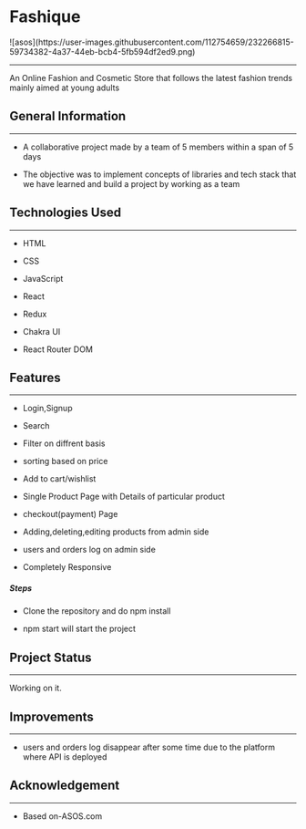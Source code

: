 <h1>Fashique</h1>
![asos](https://user-images.githubusercontent.com/112754659/232266815-59734382-4a37-44eb-bcb4-5fb594df2ed9.png)
<hr><p>An Online Fashion and Cosmetic Store that follows the latest fashion trends mainly aimed at young adults</p><h2>General Information</h2>
<hr><ul>
<li>A collaborative project made by a team of 5 members within a span of 5 days</li>
</ul><ul>
<li>The objective was to implement concepts of libraries and tech stack that we have learned and build a project by working as a team</li>
</ul><h2>Technologies Used</h2>
<hr><ul>
<li>HTML</li>
</ul><ul>
<li>CSS</li>
</ul><ul>
<li>JavaScript</li>
</ul><ul>
<li>React</li>
</ul><ul>
<li>Redux</li>
</ul><ul>
<li>Chakra UI</li>
</ul><ul>
<li>React Router DOM</li>
</ul><h2>Features</h2>
<hr><ul>
<li>Login,Signup</li>
</ul><ul>
<li>Search</li>
</ul><ul>
<li>Filter on diffrent basis</li>
</ul><ul>
<li>sorting based on price</li>
</ul><ul>
<li>Add to cart/wishlist</li>
</ul><ul>
<li>Single Product Page with Details of particular product</li>
</ul><ul>
<li>checkout(payment) Page</li>
</ul><ul>
<li>Adding,deleting,editing products from admin side</li>
</ul><ul>
<li>users and orders log on admin side</li>
</ul><ul>
<li>Completely Responsive</li>
</ul><h5>Steps</h5><ul>
<li>Clone the repository and do npm install</li>
</ul><ul>
<li>npm start will start the project</li>
</ul><h2>Project Status</h2>
<hr><p>Working on it.</p><h2>Improvements</h2>
<hr><ul>
<li>users and orders log disappear after some time due to the platform where API is deployed</li>
</ul><h2>Acknowledgement</h2>
<hr><ul>
<li>Based on-ASOS.com</li>
</ul>
